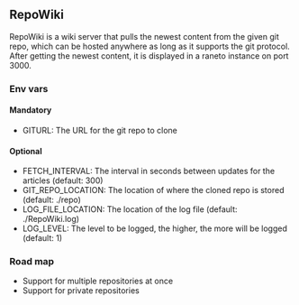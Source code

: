 ## RepoWiki

RepoWiki is a wiki server that pulls the newest content from the given git repo,
which can be hosted anywhere as long as it supports the git protocol.  
After getting the newest content, it is displayed in a raneto instance on port 3000.

### Env vars

#### Mandatory
- GITURL: The URL for the git repo to clone

#### Optional
- FETCH_INTERVAL: The interval in seconds between updates for the articles (default: 300)
- GIT_REPO_LOCATION: The location of where the cloned repo is stored (default: ./repo)
- LOG_FILE_LOCATION: The location of the log file (default: ./RepoWiki.log)
- LOG_LEVEL: The level to be logged, the higher, the more will be logged (default: 1)

### Road map

- Support for multiple repositories at once
- Support for private repositories